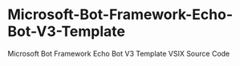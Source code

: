 # Microsoft-Bot-Framework-Echo-Bot-V3-Template
Microsoft Bot Framework Echo Bot V3 Template VSIX Source Code
